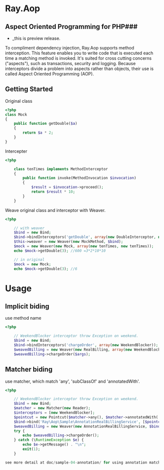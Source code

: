 # Ray.Aop
## Aspect Oriented Programming for PHP###

 * _this is preview release.

To compliment dependency injection, Ray.Aop supports method interception. This feature enables you to write code that is executed each time a matching method is invoked. It's suited for cross cutting concerns ("aspects"), such as transactions, security and logging. Because interceptors divide a problem into aspects rather than objects, their use is called Aspect Oriented Programming (AOP).

## Getting Started

Original class

```php
<?php
class Mock
{
    public function getDouble($a)
    {
        return $a * 2;
    }
}
```

Intercepter

```php
<?php

	class tenTimes implements MethodInterceptor
	{
	    public function invoke(MethodInvocation $invocation)
	    {
	        $result = $invocation->proceed();
	        return $result * 10;
	    }
	}
```

Weave original class and interceptor with Weaver.

```php
<?php

	// with weaver
    $bind = new Bind;
    $bind->bindInterceptors('getDouble', array(new DoubleInterceptor, new DoubleInterceptor));
    $this->weaver = new Weaver(new MockMethod, $bind);
	$mock = new Weaver(new Mock, array(new tenTimes, new tenTimes));
	echo $mock->getDouble(3); //600 =3*2*10*10

	// in original
	$mock = new Mock;
	echo $mock->getDouble(3); //6
```


# Usage

## Implicit biding
use method name

```php
<?php

    // WeekendBlocker interceptor throw Exception on weekend.
	$bind = new Bind;
	$bind->bindInterceptors('chargeOrder', array(new WeekendBlocker));
	$weavedBilling = new Weaver(new RealBilling, array(new WeekendBlocker));
	$weavedBilling->chargeOrder($args);
```

## Matcher biding
use matcher, which match 'any', 'subClassOf' and 'annotatedWith'.

```php
<?php

    // WeekendBlocker interceptor throw Exception on weekend.
	$bind = new Bind;
	$matcher = new Matcher(new Reader);
	$interceptors = [new WeekendBlocker];
	$pointcut = new Pointcut($matcher->any(), $matcher->annotatedWith('Ray\Aop\Sample\Annotation\WeekendBlock'), $interceptors);
	$bind->bind('Ray\Aop\Sample\AnnotationRealBillingService', [$pointcut]);
	$weavedBilling = new Weaver(new AnnotationRealBillingService, $bind);
	try {
	    echo $weavedBilling->chargeOrder();
	} catch (\RuntimeException $e) {
	    echo $e->getMessage() . "\n";
	    exit(1);
	}

see more detail at doc/sample-04-annotation/ for using annotation matcher.